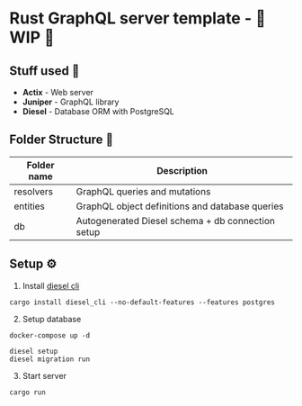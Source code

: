 # Rust GraphQL server template - 🚧 WIP 🚧

## Stuff used 👀

- **Actix** - Web server
- **Juniper** - GraphQL library
- **Diesel** - Database ORM with PostgreSQL

## Folder Structure 📁

| Folder name | Description                                       |
| ----------- | ------------------------------------------------- |
| resolvers   | GraphQL queries and mutations                     |
| entities    | GraphQL object definitions and database queries   |
| db          | Autogenerated Diesel schema + db connection setup |

## Setup ⚙️

1. Install [diesel cli](https://diesel.rs/)

```
cargo install diesel_cli --no-default-features --features postgres
```

2. Setup database

```
docker-compose up -d

diesel setup
diesel migration run
```

3. Start server

```
cargo run
```
